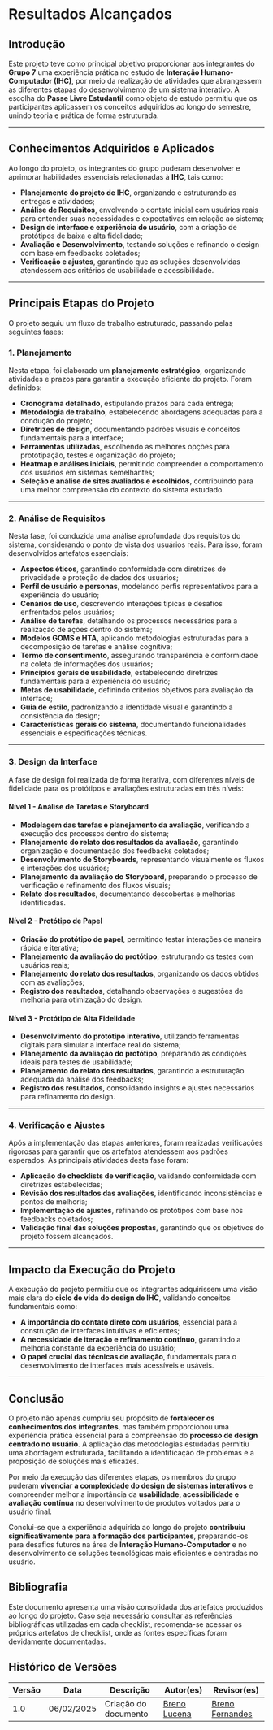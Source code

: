 # **Resultados Alcançados**

## **Introdução**
Este projeto teve como principal objetivo proporcionar aos integrantes do **Grupo 7** uma experiência prática no estudo de **Interação Humano-Computador (IHC)**, por meio da realização de atividades que abrangessem as diferentes etapas do desenvolvimento de um sistema interativo. A escolha do **Passe Livre Estudantil** como objeto de estudo permitiu que os participantes aplicassem os conceitos adquiridos ao longo do semestre, unindo teoria e prática de forma estruturada.

---

## **Conhecimentos Adquiridos e Aplicados**
Ao longo do projeto, os integrantes do grupo puderam desenvolver e aprimorar habilidades essenciais relacionadas à **IHC**, tais como:

- **Planejamento do projeto de IHC**, organizando e estruturando as entregas e atividades;
- **Análise de Requisitos**, envolvendo o contato inicial com usuários reais para entender suas necessidades e expectativas em relação ao sistema;
- **Design de interface e experiência do usuário**, com a criação de protótipos de baixa e alta fidelidade;
- **Avaliação e Desenvolvimento**, testando soluções e refinando o design com base em feedbacks coletados;
- **Verificação e ajustes**, garantindo que as soluções desenvolvidas atendessem aos critérios de usabilidade e acessibilidade.

---

## **Principais Etapas do Projeto**

O projeto seguiu um fluxo de trabalho estruturado, passando pelas seguintes fases:

### **1. Planejamento**
Nesta etapa, foi elaborado um **planejamento estratégico**, organizando atividades e prazos para garantir a execução eficiente do projeto. Foram definidos:

- **Cronograma detalhado**, estipulando prazos para cada entrega;
- **Metodologia de trabalho**, estabelecendo abordagens adequadas para a condução do projeto;
- **Diretrizes de design**, documentando padrões visuais e conceitos fundamentais para a interface;
- **Ferramentas utilizadas**, escolhendo as melhores opções para prototipação, testes e organização do projeto;
- **Heatmap e análises iniciais**, permitindo compreender o comportamento dos usuários em sistemas semelhantes;
- **Seleção e análise de sites avaliados e escolhidos**, contribuindo para uma melhor compreensão do contexto do sistema estudado.

---

### **2. Análise de Requisitos**
Nesta fase, foi conduzida uma análise aprofundada dos requisitos do sistema, considerando o ponto de vista dos usuários reais. Para isso, foram desenvolvidos artefatos essenciais:

- **Aspectos éticos**, garantindo conformidade com diretrizes de privacidade e proteção de dados dos usuários;
- **Perfil de usuário e personas**, modelando perfis representativos para a experiência do usuário;
- **Cenários de uso**, descrevendo interações típicas e desafios enfrentados pelos usuários;
- **Análise de tarefas**, detalhando os processos necessários para a realização de ações dentro do sistema;
- **Modelos GOMS e HTA**, aplicando metodologias estruturadas para a decomposição de tarefas e análise cognitiva;
- **Termo de consentimento**, assegurando transparência e conformidade na coleta de informações dos usuários;
- **Princípios gerais de usabilidade**, estabelecendo diretrizes fundamentais para a experiência do usuário;
- **Metas de usabilidade**, definindo critérios objetivos para avaliação da interface;
- **Guia de estilo**, padronizando a identidade visual e garantindo a consistência do design;
- **Características gerais do sistema**, documentando funcionalidades essenciais e especificações técnicas.

---

### **3. Design da Interface**
A fase de design foi realizada de forma iterativa, com diferentes níveis de fidelidade para os protótipos e avaliações estruturadas em três níveis:

#### **Nível 1 - Análise de Tarefas e Storyboard**
- **Modelagem das tarefas e planejamento da avaliação**, verificando a execução dos processos dentro do sistema;
- **Planejamento do relato dos resultados da avaliação**, garantindo organização e documentação dos feedbacks coletados;
- **Desenvolvimento de Storyboards**, representando visualmente os fluxos e interações dos usuários;
- **Planejamento da avaliação do Storyboard**, preparando o processo de verificação e refinamento dos fluxos visuais;
- **Relato dos resultados**, documentando descobertas e melhorias identificadas.

#### **Nível 2 - Protótipo de Papel**
- **Criação do protótipo de papel**, permitindo testar interações de maneira rápida e iterativa;
- **Planejamento da avaliação do protótipo**, estruturando os testes com usuários reais;
- **Planejamento do relato dos resultados**, organizando os dados obtidos com as avaliações;
- **Registro dos resultados**, detalhando observações e sugestões de melhoria para otimização do design.

#### **Nível 3 - Protótipo de Alta Fidelidade**
- **Desenvolvimento do protótipo interativo**, utilizando ferramentas digitais para simular a interface real do sistema;
- **Planejamento da avaliação do protótipo**, preparando as condições ideais para testes de usabilidade;
- **Planejamento do relato dos resultados**, garantindo a estruturação adequada da análise dos feedbacks;
- **Registro dos resultados**, consolidando insights e ajustes necessários para refinamento do design.

---

### **4. Verificação e Ajustes**
Após a implementação das etapas anteriores, foram realizadas verificações rigorosas para garantir que os artefatos atendessem aos padrões esperados. As principais atividades desta fase foram:

- **Aplicação de checklists de verificação**, validando conformidade com diretrizes estabelecidas;
- **Revisão dos resultados das avaliações**, identificando inconsistências e pontos de melhoria;
- **Implementação de ajustes**, refinando os protótipos com base nos feedbacks coletados;
- **Validação final das soluções propostas**, garantindo que os objetivos do projeto fossem alcançados.

---

## **Impacto da Execução do Projeto**
A execução do projeto permitiu que os integrantes adquirissem uma visão mais clara do **ciclo de vida do design de IHC**, validando conceitos fundamentais como:

- **A importância do contato direto com usuários**, essencial para a construção de interfaces intuitivas e eficientes;
- **A necessidade de iteração e refinamento contínuo**, garantindo a melhoria constante da experiência do usuário;
- **O papel crucial das técnicas de avaliação**, fundamentais para o desenvolvimento de interfaces mais acessíveis e usáveis.

---

## **Conclusão**
O projeto não apenas cumpriu seu propósito de **fortalecer os conhecimentos dos integrantes**, mas também proporcionou uma experiência prática essencial para a compreensão do **processo de design centrado no usuário**. A aplicação das metodologias estudadas permitiu uma abordagem estruturada, facilitando a identificação de problemas e a proposição de soluções mais eficazes.

Por meio da execução das diferentes etapas, os membros do grupo puderam **vivenciar a complexidade do design de sistemas interativos** e compreender melhor a importância da **usabilidade, acessibilidade e avaliação contínua** no desenvolvimento de produtos voltados para o usuário final.

Conclui-se que a experiência adquirida ao longo do projeto **contribuiu significativamente para a formação dos participantes**, preparando-os para desafios futuros na área de **Interação Humano-Computador** e no desenvolvimento de soluções tecnológicas mais eficientes e centradas no usuário.


## Bibliografia

Este documento apresenta uma visão consolidada dos artefatos produzidos ao longo do projeto. Caso seja necessário consultar as referências bibliográficas utilizadas em cada checklist, recomenda-se acessar os próprios artefatos de checklist, onde as fontes específicas foram devidamente documentadas.




## Histórico de Versões

Versão  |   Data   | Descrição | Autor(es) | Revisor(es)
--------- | ------ | ------ | ---------- | ----------
 1.0 | 06/02/2025 | Criação do documento | [Breno Lucena](https://github.com/BrenoLUCO)| [Breno Fernandes](https://github.com/Brenofrds)
